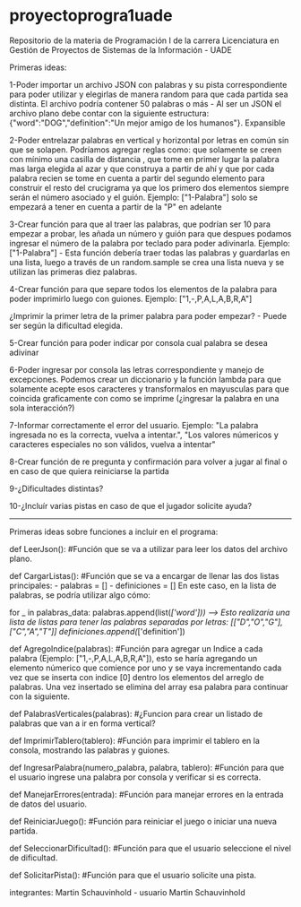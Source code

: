 # proyectoprogra1uade

Repositorio de la materia de Programación I de la carrera Licenciatura en Gestión de Proyectos de Sistemas de la Información - UADE

Primeras ideas:

1-Poder importar un archivo JSON con palabras y su pista correspondiente para poder utilizar y elegirlas de manera random para que cada partida sea distinta. El archivo podría contener 50 palabras o más - Al ser un JSON el archivo plano debe contar con la siguiente estructura: {"word":"DOG","definition":"Un mejor amigo de los humanos"}. Expansible

2-Poder entrelazar palabras en vertical y horizontal por letras en común sin que se solapen. Podríamos agregar reglas como: que solamente se creen con mínimo una casilla de distancia , que tome en primer lugar la palabra mas larga elegida al azar y que construya a partir de ahí y que por cada palabra recien se tome en cuenta a partir del segundo elemento para construir el resto del crucigrama ya que los primero dos elementos siempre serán el número asociado y el guión. Ejemplo: ["1-Palabra"] solo se empezará a tener en cuenta a partir de la "P" en adelante

3-Crear función para que al traer las palabras, que podrían ser 10 para empezar a probar, les añada un número y guión para que despues podamos ingresar el número de la palabra por teclado para poder adivinarla. Ejemplo: ["1-Palabra"] - Esta función debería traer todas las palabras y guardarlas en una lista, luego a través de un random.sample se crea una lista nueva y se utilizan las primeras diez palabras.

4-Crear función para que separe todos los elementos de la palabra para poder imprimirlo luego con guiones. Ejemplo: ["1,-,P,A,L,A,B,R,A"]

¿Imprimir la primer letra de la primer palabra para poder empezar? - Puede ser según la dificultad elegida.

5-Crear función para poder indicar por consola cual palabra se desea adivinar

6-Poder ingresar por consola las letras correspondiente y manejo de excepciones. Podemos crear un diccionario y la función lambda para que solamente acepte esos caracteres y transformalos en mayusculas para que coincida graficamente con como se imprime (¿ingresar la palabra en una sola interacción?)

7-Informar correctamente el error del usuario. Ejemplo: "La palabra ingresada no es la correcta, vuelva a intentar.", "Los valores númericos y caracteres especiales no son válidos, vuelva a intentar"

8-Crear función de re pregunta y confirmación para volver a jugar al final o en caso de que quiera reiniciarse la partida

9-¿Dificultades distintas?

10-¿Incluír varias pistas en caso de que el jugador solicite ayuda?


---------------------------------------------------------------------------------------------------------------------------------------------------------------------------------

Primeras ideas sobre funciones a incluir en el programa:

def LeerJson():
#Función que se va a utilizar para leer los datos del archivo plano.

def CargarListas():
#Función que se va a encargar de llenar las dos listas principales: 
                                                                    - palabras = []
                                                                    - definiciones = []
En este caso, en la lista de palabras, se podría utilizar algo cómo: 

for _ in palabras_data:
    palabras.append(list(_['word']))  --> Esto realizaría una lista de listas para tener las palabras separadas por letras: [["D","O","G"], ["C","A","T"]]
    definiciones.append(_['definition'])

def AgregoIndice(palabras):
#Función para agregar un Indice a cada palabra (Ejemplo: ["1,-,P,A,L,A,B,R,A"]), esto se haría agregando un elemento númerico que comience por uno y se vaya incrementando cada vez que se inserta con indice [0] dentro los elementos del arreglo de palabras. Una vez insertado se elimina del array esa palabra para continuar con la siguiente.

def PalabrasVerticales(palabras):
#¿Funcion para crear un listado de palabras que van a ir en forma vertical?

def ImprimirTablero(tablero):
#Función para imprimir el tablero en la consola, mostrando las palabras y guiones.

def IngresarPalabra(numero_palabra, palabra, tablero):
#Función para que el usuario ingrese una palabra por consola y verificar si es correcta.

def ManejarErrores(entrada):
#Función para manejar errores en la entrada de datos del usuario.

def ReiniciarJuego():
#Función para reiniciar el juego o iniciar una nueva partida.

def SeleccionarDificultad():
#Función para que el usuario seleccione el nivel de dificultad.

def SolicitarPista():
#Función para que el usuario solicite una pista.


integrantes:
Martin Schauvinhold - usuario Martin Schauvinhold

